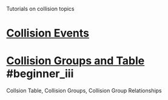 Tutorials on collision topics

 # [Collision Events](https://github.com/ArendDanielek/ZeroDocsTest/blob/master/zero_editor_documentation/tutorials/scripting/events.markdown#collision-events)

 #  [Collision Groups and Table](https://github.com/ArendDanielek/ZeroDocsTest/blob/master/zero_editor_documentation/tutorials/physics/collision/collisiongroups.markdown) #beginner_iii 
Collsion Table, Collision Groups, Collision Group Relationships 
  
  
  
  
  
  
  

 